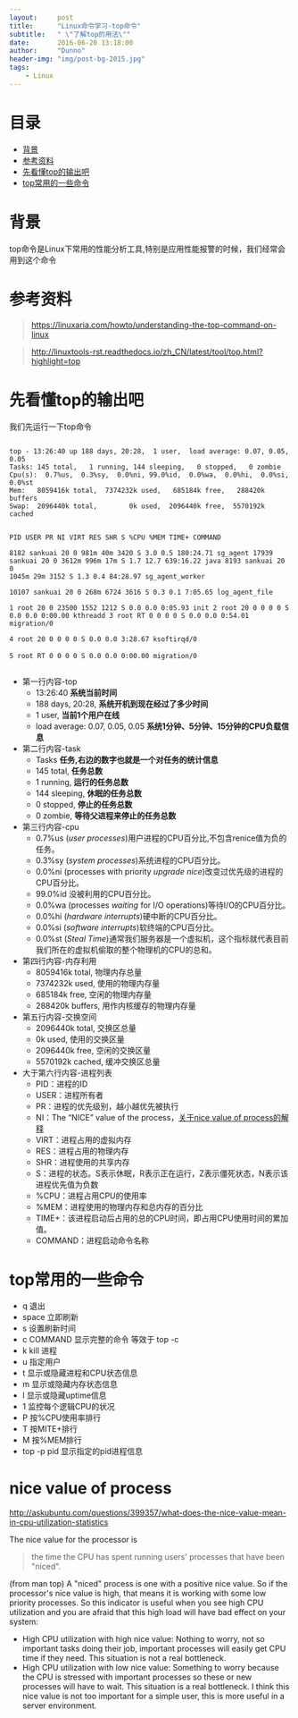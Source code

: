 ```yaml
---
layout:     post
title:      "Linux命令学习-top命令"
subtitle:   " \"了解top的用法\""
date:       2016-06-20 13:18:00
author:     "Dunno"
header-img: "img/post-bg-2015.jpg"
tags:
    - Linux
---
```


# 目录

- <a href="#bj">背景</a>
- <a href="#ckzl">参考资料</a>
- <a href="#xkd">先看懂top的输出吧</a>
- <a href="#tcy">top常用的一些命令</a>


# <a name="bj">背景</a>
<p>top命令是Linux下常用的性能分析工具,特别是应用性能报警的时候，我们经常会用到这个命令</p>

# <a name="ckzl">参考资料</a>
> https://linuxaria.com/howto/understanding-the-top-command-on-linux

> http://linuxtools-rst.readthedocs.io/zh_CN/latest/tool/top.html?highlight=top

# <a name="xkd">先看懂top的输出吧</a>
<p>我们先运行一下top命令</p>
<pre>
<code>
top - 13:26:40 up 188 days, 20:28,  1 user,  load average: 0.07, 0.05, 0.05
Tasks: 145 total,   1 running, 144 sleeping,   0 stopped,   0 zombie
Cpu(s):  0.7%us,  0.3%sy,  0.0%ni, 99.0%id,  0.0%wa,  0.0%hi,  0.0%si,  0.0%st
Mem:   8059416k total,  7374232k used,   685184k free,   288420k buffers
Swap:  2096440k total,        0k used,  2096440k free,  5570192k cached

  PID USER      PR  NI  VIRT  RES  SHR S %CPU %MEM    TIME+  COMMAND     
 8182 sankuai   20   0  981m  40m 3420 S  3.0  0.5 180:24.71 sg_agent 
17939 sankuai   20   0 3612m 996m  17m S  1.7 12.7 639:16.22 java 
 8193 sankuai   20   0 1045m  29m 3152 S  1.3  0.4  84:28.97 sg_agent_worker   
10107 sankuai   20   0  268m 6724 3616 S  0.3  0.1   7:05.65 log_agent_file    
    1 root      20   0 23500 1552 1212 S  0.0  0.0   0:05.93 init 
    2 root      20   0     0    0    0 S  0.0  0.0   0:00.00 kthreadd 
    3 root      RT   0     0    0    0 S  0.0  0.0   0:54.01 migration/0       
    4 root      20   0     0    0    0 S  0.0  0.0   3:28.67 ksoftirqd/0       
    5 root      RT   0     0    0    0 S  0.0  0.0   0:00.00 migration/0
</code>
</pre>


- 第一行内容-top
	- 13:26:40 **系统当前时间**
	- 188 days, 20:28, **系统开机到现在经过了多少时间**
	- 1 user, **当前1个用户在线**
	- load average: 0.07, 0.05, 0.05 **系统1分钟、5分钟、15分钟的CPU负载信息**
- 第二行内容-task
	- Tasks **任务,右边的数字也就是一个对任务的统计信息**
	- 145 total, **任务总数**	
	- 1 running, **运行的任务总数**
	- 144 sleeping, **休眠的任务总数**
	- 0 stopped, **停止的任务总数**
	- 0 zombie, **等待父进程来停止的任务总数**
- 第三行内容-cpu
	- 0.7%us (_user processes_)用户进程的CPU百分比,不包含renice值为负的任务。
	- 0.3%sy (_system processes_)系统进程的CPU百分比。
	- 0.0%ni (processes with priority _upgrade nice_)改变过优先级的进程的CPU百分比。
	- 99.0%id 没被利用的CPU百分比。
	- 0.0%wa (processes _waiting_ for I/O operations)等待I/O的CPU百分比。
	- 0.0%hi (_hardware interrupts_)硬中断的CPU百分比。
	- 0.0%si (_software interrupts_)软终端的CPU百分比。
	- 0.0%st (_Steal Time_)通常我们服务器是一个虚拟机，这个指标就代表目前我们所在的虚拟机偷取的整个物理机的CPU的总和。
- 第四行内容-内存利用	
	- 8059416k total, 物理内存总量
	- 7374232k used, 使用的物理内存量
	- 685184k free, 空闲的物理内存量
	- 288420k buffers, 用作内核缓存的物理内存量
- 第五行内容-交换空间
	- 2096440k total, 交换区总量
	- 0k used, 使用的交换区量
	- 2096440k free, 空闲的交换区量
	- 5570192k cached, 缓冲交换区总量
- 大于第六行内容-进程列表
	- PID：进程的ID
	- USER：进程所有者
	- PR：进程的优先级别，越小越优先被执行
	- NI：The “NICE” value of the process，<a href="#niv">关于nice value of process的解释</a>
	- VIRT：进程占用的虚拟内存
	- RES：进程占用的物理内存
	- SHR：进程使用的共享内存
	- S：进程的状态。S表示休眠，R表示正在运行，Z表示僵死状态，N表示该进程优先值为负数
	- %CPU：进程占用CPU的使用率
	- %MEM：进程使用的物理内存和总内存的百分比
	- TIME+：该进程启动后占用的总的CPU时间，即占用CPU使用时间的累加值。
	- COMMAND：进程启动命令名称

# <a name="tcy">top常用的一些命令</a>
	
- q 退出
- space 立即刷新
- s 设置刷新时间
- c COMMAND 显示完整的命令 等效于 top -c
- k kill 进程
- u 指定用户
- t 显示或隐藏进程和CPU状态信息
- m 显示或隐藏内存状态信息
- l 显示或隐藏uptime信息
- 1 监控每个逻辑CPU的状况
- P 按%CPU使用率排行
- T 按MITE+排行
- M 按%MEM排行
- top -p pid 显示指定的pid进程信息


# <a name="niv">nice value of process</a>

http://askubuntu.com/questions/399357/what-does-the-nice-value-mean-in-cpu-utilization-statistics

The nice value for the processor is

> the time the CPU has spent running users' processes that have been "niced".

(from man top) A "niced" process is one with a positive nice value. So if the processor's nice value is high, that means it is working with some low priority processes. So this indicator is useful when you see high CPU utilization and you are afraid that this high load will have bad effect on your system:

- High CPU utilization with high nice value: Nothing to worry, not so important tasks doing their job, important processes will easily get CPU time if they need. This situation is not a real bottleneck.
- High CPU utilization with low nice value: Something to worry because the CPU is stressed with important processes so these or new processes will have to wait. This situation is a real bottleneck.
I think this nice value is not too important for a simple user, this is more useful in a server environment.









 